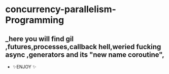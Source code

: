 # concurrency-parallelism-Programming
## _here you will find gil ,futures,processes,callback hell,weried fucking async ,generators and its "new name coroutine",
- ✨ENJOY ✨
